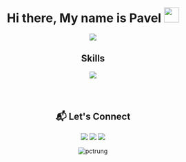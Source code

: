 <h1 align="center">Hi there, My name is Pavel <img src="https://media.giphy.com/media/hvRJCLFzcasrR4ia7z/giphy.gif" width="35"></h1> 

<p align="center">
  <a href="https://github.com/DenverCoder1/readme-typing-svg"><img src="https://readme-typing-svg.herokuapp.com?lines=MS+Dynamics+Nav;MS+Dynamics+Business+Central;T-SQL;Always+learning+new+things&center=true&width=500&height=50&color=5FD5F5"></a>
</p>

<h2 align="center">Skills </h2>
<p align="center">
  <a href="https://skillicons.dev">
    <img src="https://skillicons.dev/icons?i=cs,visualstudio,vscode,java,idea,postman,azure,postgres" />
  </a>
</p>

<p href="https://discord.gg/onlp" align="center">
    <img alt="" src="https://github-readme-stats.vercel.app/api?username=proninp&theme=react&show_icons=true">
</p>

<br/>

<h2 align="center"> 📬 Let's Connect </h2>

<p align="center">
	<a href="mailto:stackcrawler@gmail.com" target="_blank"><img src="https://img.icons8.com/fluency/50/000000/mail.png"/></a>
	<a href="https://github.com/proninp" target="_blank"><img src="https://img.icons8.com/fluency/48/000000/github.png"/></a>
	<a href="https://www.linkedin.com/in/proninp" target="_blank"><img src="https://img.icons8.com/fluency/50/000000/linkedin-circled.png"/></a>
</p>

<p align="center"> <img src="https://komarev.com/ghpvc/?username=proninp&label=Profile%20views&color=0e75b6&style=plastic" alt="pctrung" /> </p> 
